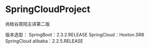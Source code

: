 # SpringCloudProject
尚硅谷周阳主讲第二版

版本选型：
SpringBoot：2.3.2.RELEASE
SpringCloud：Hoxton.SR8
SpringCloud alibaba：2.2.5.RELEASE
